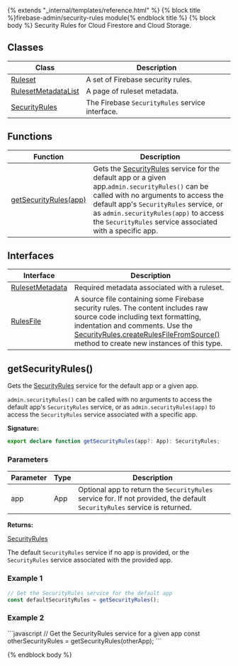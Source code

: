 {% extends "_internal/templates/reference.html" %}
{% block title %}firebase-admin/security-rules module{% endblock title %}
{% block body %}
Security Rules for Cloud Firestore and Cloud Storage.

## Classes

|  Class | Description |
|  --- | --- |
|  [Ruleset](./firebase-admin.security-rules.ruleset.md#ruleset_class) | A set of Firebase security rules. |
|  [RulesetMetadataList](./firebase-admin.security-rules.rulesetmetadatalist.md#rulesetmetadatalist_class) | A page of ruleset metadata. |
|  [SecurityRules](./firebase-admin.security-rules.securityrules.md#securityrules_class) | The Firebase <code>SecurityRules</code> service interface. |

## Functions

|  Function | Description |
|  --- | --- |
|  [getSecurityRules(app)](./firebase-admin.security-rules.md#getsecurityrules) | Gets the [SecurityRules](./firebase-admin.security-rules.securityrules.md#securityrules_class) service for the default app or a given app.<code>admin.securityRules()</code> can be called with no arguments to access the default app's <code>SecurityRules</code> service, or as <code>admin.securityRules(app)</code> to access the <code>SecurityRules</code> service associated with a specific app. |

## Interfaces

|  Interface | Description |
|  --- | --- |
|  [RulesetMetadata](./firebase-admin.security-rules.rulesetmetadata.md#rulesetmetadata_interface) | Required metadata associated with a ruleset. |
|  [RulesFile](./firebase-admin.security-rules.rulesfile.md#rulesfile_interface) | A source file containing some Firebase security rules. The content includes raw source code including text formatting, indentation and comments. Use the [SecurityRules.createRulesFileFromSource()](./firebase-admin.security-rules.securityrules.md#securityrulescreaterulesfilefromsource) method to create new instances of this type. |

## getSecurityRules()

Gets the [SecurityRules](./firebase-admin.security-rules.securityrules.md#securityrules_class) service for the default app or a given app.

`admin.securityRules()` can be called with no arguments to access the default app's `SecurityRules` service, or as `admin.securityRules(app)` to access the `SecurityRules` service associated with a specific app.

<b>Signature:</b>

```typescript
export declare function getSecurityRules(app?: App): SecurityRules;
```

### Parameters

|  Parameter | Type | Description |
|  --- | --- | --- |
|  app | App | Optional app to return the <code>SecurityRules</code> service for. If not provided, the default <code>SecurityRules</code> service is returned. |

<b>Returns:</b>

[SecurityRules](./firebase-admin.security-rules.securityrules.md#securityrules_class)

The default `SecurityRules` service if no app is provided, or the `SecurityRules` service associated with the provided app.

### Example 1


```javascript
// Get the SecurityRules service for the default app
const defaultSecurityRules = getSecurityRules();

```

### Example 2

\`\`\`<!-- -->javascript // Get the SecurityRules service for a given app const otherSecurityRules = getSecurityRules(otherApp); \`\`\`

{% endblock body %}